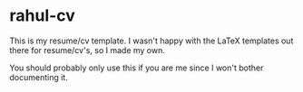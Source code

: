 rahul-cv
========
This is my resume/cv template. I wasn't happy with the LaTeX templates out there
for resume/cv's, so I made my own.

You should probably only use this if you are me since I won't bother documenting
it.

